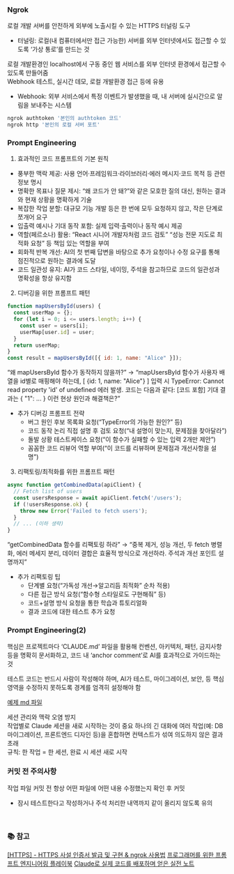 ### Ngrok
로컬 개발 서버를 안전하게 외부에 노출시킬 수 있는 HTTPS 터널링 도구 
* 터널링: 로컬(내 컴퓨터에서만 접근 가능한) 서버를 외부 인터넷에서도 접근할 수 있도록 ‘가상 통로’를 만드는 것

로컬 개발환경인 localhost에서 구동 중인 웹 서비스를 외부 인터넷 환경에서 접근할 수 있도록 만들어줌  
Webhook 테스트, 실시간 데모, 로컬 개발환경 접근 등에 유용
* Webhook: 외부 서비스에서 특정 이벤트가 발생했을 때, 내 서버에 실시간으로 알림을 보내주는 시스템

```bash
ngrok authtoken '본인의 authtoken 코드'
ngrok http '본인의 로컬 서버 포트'
```


### Prompt Engineering
1. 효과적인 코드 프롬프트의 기본 원칙
* 풍부한 맥락 제공: 사용 언어·프레임워크·라이브러리·에러 메시지·코드 목적 등 관련 정보 명시
* 명확한 목표나 질문 제시: “왜 코드가 안 돼?”와 같은 모호한 질의 대신, 원하는 결과와 현재 상황을 명확하게 기술
* 복잡한 작업 분할: 대규모 기능 개발 등은 한 번에 모두 요청하지 않고, 작은 단계로 쪼개어 요구
* 입출력 예시나 기대 동작 포함: 실제 입력·출력이나 동작 예시 제공
* 역할(페르소나) 활용: “React 시니어 개발자처럼 코드 검토” “성능 전문 지도로 최적화 요청” 등 책임 있는 역할을 부여
* 회화적 반복 개선: AI의 첫 번째 답변을 바탕으로 추가 요청이나 수정 요구를 통해 점진적으로 원하는 결과에 도달
* 코드 일관성 유지: AI가 코드 스타일, 네이밍, 주석을 참고하므로 코드의 일관성과 명확성을 항상 유지함
2. 디버깅을 위한 프롬프트 패턴
```javascript
function mapUsersById(users) {
  const userMap = {};
  for (let i = 0; i <= users.length; i++) {  
    const user = users[i];
    userMap[user.id] = user;
  }
  return userMap;
}
const result = mapUsersById([{ id: 1, name: "Alice" }]);
```
“왜 mapUsersById 함수가 동작하지 않을까?”
→ “mapUsersById 함수가 사용자 배열을 id별로 매핑해야 하는데, [ {id: 1, name: "Alice"} ] 입력 시 TypeError: Cannot read property 'id' of undefined 에러 발생. 코드는 다음과 같다: [코드 포함] 기대 결과는 { "1": ... } 이런 현상 원인과 해결책은?”
* 추가 디버깅 프롬프트 전략
  * 버그 원인 후보 목록화 요청(“TypeError의 가능한 원인?” 등)
  * 코드 동작 논리 직접 설명 후 검토 요청(“내 설명이 맞는지, 문제점을 찾아달라”)
  * 돌발 상황 테스트케이스 요청(“이 함수가 실패할 수 있는 입력 2개만 제안”)
  * 꼼꼼한 코드 리뷰어 역할 부여(“이 코드를 리뷰하며 문제점과 개선사항을 설명”)
3. 리팩토링/최적화를 위한 프롬프트 패턴
```javascript
async function getCombinedData(apiClient) {
  // Fetch list of users
  const usersResponse = await apiClient.fetch('/users');
  if (!usersResponse.ok) {
    throw new Error('Failed to fetch users');
  }
  // ... (이하 생략)
}
```
“getCombinedData 함수를 리팩토링 하라”
→ “중복 제거, 성능 개선, 두 fetch 병렬화, 에러 메세지 분리, 데이터 결합은 효율적 방식으로 개선하라. 주석과 개선 포인트 설명까지”
* 추가 리팩토링 팁
  * 단계별 요청(“가독성 개선→알고리듬 최적화” 순차 적용)
  * 다른 접근 방식 요청(“함수형 스타일로도 구현해줘” 등)
  * 코드+설명 방식 요청을 통한 학습과 튜토리얼화
  * 결과 코드에 대한 테스트 추가 요청



### Prompt Engineering(2)
핵심은 프로젝트마다 ‘CLAUDE.md’ 파일을 활용해 컨벤션, 아키텍처, 패턴, 금지사항 등을 명확히 문서화하고, 코드 내 ‘anchor comment’로 AI를 효과적으로 가이드하는 것

테스트 코드는 반드시 사람이 작성해야 하며, AI가 테스트, 마이그레이션, 보안, 등 핵심 영역을 수정하지 못하도록 경계를 엄격히 설정해야 함

[예제 md 파일](https://github.com/julep-ai/julep/blob/dev/AGENTS.md)

세션 관리와 맥락 오염 방지  
작업별로 Claude 세션을 새로 시작하는 것이 중요
하나의 긴 대화에 여러 작업(예: DB 마이그레이션, 프론트엔드 디자인 등)을 혼합하면 컨텍스트가 섞여 의도하지 않은 결과 초래  
규칙: 한 작업 = 한 세션, 완료 시 세션 새로 시작  



### 커밋 전 주의사항
작업 파일 커밋 전 항상 어떤 파일에 어떤 내용 수정했는지 확인 후 커밋
* 잠시 테스트한다고 작성하거나 주석 처리한 내역까지 같이 올리지 않도록 유의


<br/>

### 📚 참고
[[HTTPS] - HTTPS 사설 인증서 발급 및 구현 & ngrok 사용법](https://velog.io/@donggoo/HTTPS-HTTPS-%EC%82%AC%EC%84%A4-%EC%9D%B8%EC%A6%9D%EC%84%9C-%EB%B0%9C%EA%B8%89-%EB%B0%8F-%EA%B5%AC%ED%98%84-ngrok)
[프로그래머를 위한 프롬프트 엔지니어링 플레이북](https://news.hada.io/topic?id=21303)
[Claude로 실제 코드를 배포하며 얻은 실전 노트](https://news.hada.io/topic?id=21352)